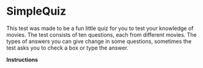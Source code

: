 # SimpleQuiz

This test was made to be a fun little quiz for you to test your knowledge of movies.
The test consists of ten questions, each from different movies. The types of answers you can give change in some questions, sometimes the test asks you to check a box or type the answer.

<b>Instructions</b>
